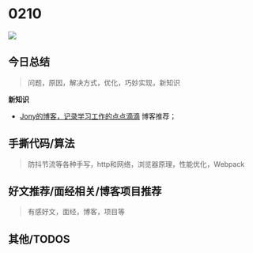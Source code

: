 
# 0210

![](http://h2.ioliu.cn/bing/SnowyBern_ZH-CN5472524801_1920x1080.jpg)



## 今日总结
> 问题，原因，解决方式，优化，巧妙实现，新知识

**新知识**

- [Jony的博客，记录学习工作的点点滴滴](https://github.com/forthealllight/blog) 博客推荐；





## 手撕代码/算法
> 防抖节流等各种手写，http和网络，浏览器原理，性能优化，Webpack


## 好文推荐/面经相关/博客项目推荐
> 有感好文，面经，博客，项目等


## 其他/TODOS

